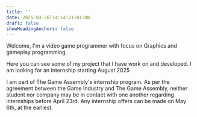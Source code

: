 ```yaml
---
title: ''
date: 2025-03-26T14:14:21+01:00
draft: false
showHeadingAnchors: false
---
```


Welcome, I'm a video game programmer with focus on Graphics and gameplay programming. 

Here you can see some of my project that I have work on and developed. 
I am looking for an internship starting August 2025 

I am part of The Game Assembly's internship program. As per the agreement between the Game Industry and The Game Assembly,
neither student nor company may be in contact with one another regarding internships before April 23rd.
Any internship offers can be made on May 6th, at the earliest.
